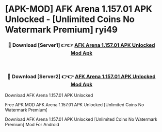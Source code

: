 # [APK-MOD] AFK Arena 1.157.01 APK Unlocked - [Unlimited Coins No Watermark Premium] ryi49



<div align="center">
<h3>🔴 Download [Server1] 👉👉 <a href="https://momento.my/?title=AFK_Arena_1.157.01_APK_Unlocked">AFK Arena 1.157.01 APK Unlocked Mod Apk</a></h3><br>

<h3>🔴 Download [Server2] 👉👉 <a href="https://momento.my/?title=AFK_Arena_1.157.01_APK_Unlocked">AFK Arena 1.157.01 APK Unlocked Mod Apk</a></h3>
</div>



Download AFK Arena 1.157.01 APK Unlocked 

Free APK MOD AFK Arena 1.157.01 APK Unlocked [Unlimited Coins No Watermark Premium]

Download AFK Arena 1.157.01 APK Unlocked [Unlimited Coins No Watermark Premium] Mod For Android
